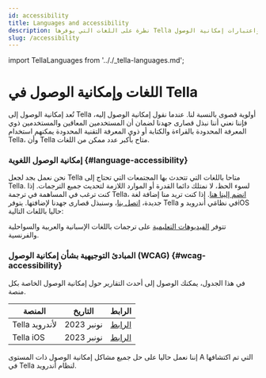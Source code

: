 ```yaml
---
id: accessibility
title: Languages and accessibility
description: نظرة على اللغات التي يوفرها Tella واعتبارات إمكانية الوصول.
slug: /accessibility
---
```

import TellaLanguages from '.././_tella-languages.md';


# اللغات وإمكانية الوصول في Tella

تُعد إمكانية الوصول إلى Tella أولوية قصوى بالنسبة لنا. عندما نقول إمكانية الوصول إليه، فإننا نعني أننا نبذل قصارى جهدنا لضمان أن المستخدمين المعاقين والمستخدمين ذوي المعرفة المحدودة بالقراءة والكتابة أو ذوي المعرفة التقنية المحدودة يمكنهم استخدام Tella، وأن Tella متاح بأكبر عدد ممكن من اللغات.


### إمكانية الوصول اللغوية {#language-accessibility}

نحن نعمل بجد لجعل Tella متاحا باللغات التي تتحدث بها المجتمعات التي تحتاج إلى Tella. لسوء الحظ، لا نمتلك دائما القدرة أو الموارد اللازمة لتحديث جميع الترجمات. إذا كنت ترغب في المساهمة في ترجمة Tella، [انضم إلينا هنا](/translating-tella). إذا كنت تريد منا إضافة لغة جديدة، [اتصل بنا](/contact-us)، وسنبذل قصارى جهدنا لإضافتها. يتوفر Tella في نظامَي أندرويد وiOS حاليا باللغات التالية:

<TellaLanguages/>

تتوفر [الفيديوهات التعليمية](/video-tutorials) على ترجمات باللغات الإسبانية والعربية والسواحلية والفرنسية.



### المبادئ التوجيهية بشأن إمكانية الوصول (WCAG) {#wcag-accessibility}

في هذا الجدول، يمكنك الوصول إلى أحدث التقارير حول إمكانية الوصول الخاصة بكل منصة.

| **المنصة** | **التاريخ** | **الرابط** |
| -----|-----|------ |  
| Tella لأندرويد | نونبر 2023 | [الرابط](https://docs.google.com/document/d/1QtcWrSNvVtskUf5zNmOlgH0ue_O2ksdi/edit) | 
| Tella iOS | نونبر 2023 | [الرابط](https://docs.google.com/document/d/1-_dx-Ut98FpiasqgW98gxoFbwVx01R39/edit) | 

إننا نعمل حاليا على حل جميع مشاكل إمكانية الوصول ذات المستوى A التي تم اكتشافها في Tella لنظام أندرويد.



